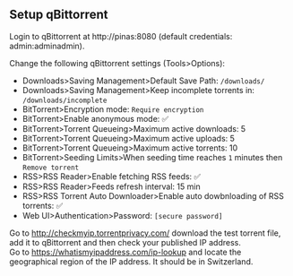 ## Setup qBittorrent

Login to qBittorrent at http://pinas:8080 (default credentials: admin:adminadmin).  

Change the following qBittorrent settings (Tools>Options):
* Downloads>Saving Management>Default Save Path: ```/downloads/```
* Downloads>Saving Management>Keep incomplete torrents in: ```/downloads/incomplete```
* BitTorrent>Encryption mode: ```Require encryption```
* BitTorrent>Enable anonymous mode: :white_check_mark:
* BitTorrent>Torrent Queueing>Maximum active downloads: 5
* BitTorrent>Torrent Queueing>Maximum active uploads: 5
* BitTorrent>Torrent Queueing>Maximum active torrents: 10
* BitTorrent>Seeding Limits>When seeding time reaches ```1``` minutes then ```Remove torrent```
* RSS>RSS Reader>Enable fetching RSS feeds: :white_check_mark:
* RSS>RSS Reader>Feeds refresh interval: 15 min
* RSS>RSS Torrent Auto Downloader>Enable auto dowbnloading of RSS torrents: :white_check_mark:
* Web UI>Authentication>Password: ```[secure password]```

Go to http://checkmyip.torrentprivacy.com/ download the test torrent file, add it to qBittorrent and then check your published IP address.  
Go to https://whatismyipaddress.com/ip-lookup and locate the geographical region of the IP address.  It should be in Switzerland.
